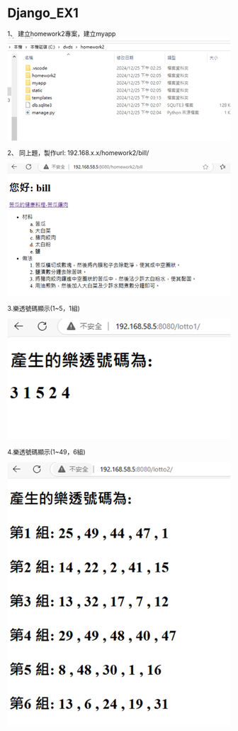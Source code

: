 <h1>Django_EX1</h1>

1、	建立homework2專案，建立myapp
![alt text](image.png)

2、	同上題，製作url: 192.168.x.x/homework2/bill/

![alt text](image-2.png)

3.樂透號碼顯示(1~5，1組)

![alt text](image-3.png)

4.樂透號碼顯示(1~49，6組)

![alt text](image-4.png)
